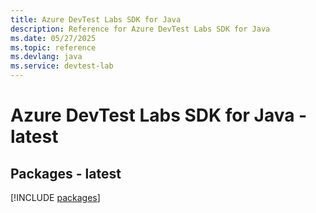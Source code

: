 ```yaml
---
title: Azure DevTest Labs SDK for Java
description: Reference for Azure DevTest Labs SDK for Java
ms.date: 05/27/2025
ms.topic: reference
ms.devlang: java
ms.service: devtest-lab
---
```

# Azure DevTest Labs SDK for Java - latest
## Packages - latest
[!INCLUDE [packages](devtest-labs-index.md)]
